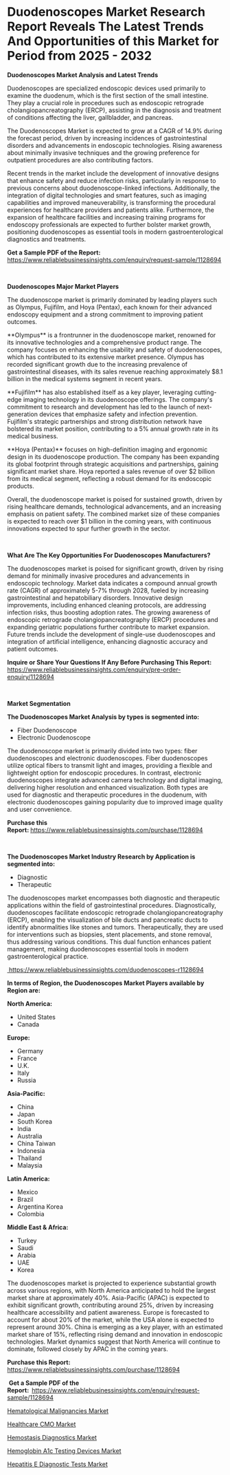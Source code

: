 <p><h1>Duodenoscopes Market Research Report Reveals The Latest Trends And Opportunities of this Market for Period from 2025 - 2032</h1></p><p><strong>Duodenoscopes Market Analysis and Latest Trends</strong></p>
<p><p>Duodenoscopes are specialized endoscopic devices used primarily to examine the duodenum, which is the first section of the small intestine. They play a crucial role in procedures such as endoscopic retrograde cholangiopancreatography (ERCP), assisting in the diagnosis and treatment of conditions affecting the liver, gallbladder, and pancreas. </p><p>The Duodenoscopes Market is expected to grow at a CAGR of 14.9% during the forecast period, driven by increasing incidences of gastrointestinal disorders and advancements in endoscopic technologies. Rising awareness about minimally invasive techniques and the growing preference for outpatient procedures are also contributing factors. </p><p>Recent trends in the market include the development of innovative designs that enhance safety and reduce infection risks, particularly in response to previous concerns about duodenoscope-linked infections. Additionally, the integration of digital technologies and smart features, such as imaging capabilities and improved maneuverability, is transforming the procedural experiences for healthcare providers and patients alike. Furthermore, the expansion of healthcare facilities and increasing training programs for endoscopy professionals are expected to further bolster market growth, positioning duodenoscopes as essential tools in modern gastroenterological diagnostics and treatments.</p></p>
<p><strong>Get a Sample PDF of the Report:&nbsp;</strong> <a href="https://www.reliablebusinessinsights.com/enquiry/request-sample/1128694?utm_campaign=63&utm_medium=2&utm_source=Github&utm_content=ia&utm_term=03032025&utm_id=duodenoscopes">https://www.reliablebusinessinsights.com/enquiry/request-sample/1128694</a></p>
<p>&nbsp;</p>
<p><strong>Duodenoscopes Major Market Players</strong></p>
<p><p>The duodenoscope market is primarily dominated by leading players such as Olympus, Fujifilm, and Hoya (Pentax), each known for their advanced endoscopy equipment and a strong commitment to improving patient outcomes.  </p><p>**Olympus** is a frontrunner in the duodenoscope market, renowned for its innovative technologies and a comprehensive product range. The company focuses on enhancing the usability and safety of duodenoscopes, which has contributed to its extensive market presence. Olympus has recorded significant growth due to the increasing prevalence of gastrointestinal diseases, with its sales revenue reaching approximately $8.1 billion in the medical systems segment in recent years.  </p><p>**Fujifilm** has also established itself as a key player, leveraging cutting-edge imaging technology in its duodenoscope offerings. The company's commitment to research and development has led to the launch of next-generation devices that emphasize safety and infection prevention. Fujifilm's strategic partnerships and strong distribution network have bolstered its market position, contributing to a 5% annual growth rate in its medical business.  </p><p>**Hoya (Pentax)** focuses on high-definition imaging and ergonomic design in its duodenoscope production. The company has been expanding its global footprint through strategic acquisitions and partnerships, gaining significant market share. Hoya reported a sales revenue of over $2 billion from its medical segment, reflecting a robust demand for its endoscopic products.  </p><p>Overall, the duodenoscope market is poised for sustained growth, driven by rising healthcare demands, technological advancements, and an increasing emphasis on patient safety. The combined market size of these companies is expected to reach over $1 billion in the coming years, with continuous innovations expected to spur further growth in the sector.</p></p>
<p>&nbsp;</p>
<p><strong>What Are The Key Opportunities For Duodenoscopes Manufacturers?</strong></p>
<p><p>The duodenoscopes market is poised for significant growth, driven by rising demand for minimally invasive procedures and advancements in endoscopic technology. Market data indicates a compound annual growth rate (CAGR) of approximately 5-7% through 2028, fueled by increasing gastrointestinal and hepatobiliary disorders. Innovative design improvements, including enhanced cleaning protocols, are addressing infection risks, thus boosting adoption rates. The growing awareness of endoscopic retrograde cholangiopancreatography (ERCP) procedures and expanding geriatric populations further contribute to market expansion. Future trends include the development of single-use duodenoscopes and integration of artificial intelligence, enhancing diagnostic accuracy and patient outcomes.</p></p>
<p><strong>Inquire or Share Your Questions If Any Before Purchasing This Report:</strong> <a href="https://www.reliablebusinessinsights.com/enquiry/pre-order-enquiry/1128694?utm_campaign=63&utm_medium=2&utm_source=Github&utm_content=ia&utm_term=03032025&utm_id=duodenoscopes">https://www.reliablebusinessinsights.com/enquiry/pre-order-enquiry/1128694</a></p>
<p>&nbsp;</p>
<p><strong>Market Segmentation</strong></p>
<p><strong>The Duodenoscopes Market Analysis by types is segmented into:</strong></p>
<p><ul><li>Fiber Duodenoscope</li><li>Electronic Duodenoscope</li></ul></p>
<p><p>The duodenoscope market is primarily divided into two types: fiber duodenoscopes and electronic duodenoscopes. Fiber duodenoscopes utilize optical fibers to transmit light and images, providing a flexible and lightweight option for endoscopic procedures. In contrast, electronic duodenoscopes integrate advanced camera technology and digital imaging, delivering higher resolution and enhanced visualization. Both types are used for diagnostic and therapeutic procedures in the duodenum, with electronic duodenoscopes gaining popularity due to improved image quality and user convenience.</p></p>
<p><strong>Purchase this Report:&nbsp;</strong><a href="https://www.reliablebusinessinsights.com/purchase/1128694?utm_campaign=63&utm_medium=2&utm_source=Github&utm_content=ia&utm_term=03032025&utm_id=duodenoscopes">https://www.reliablebusinessinsights.com/purchase/1128694</a></p>
<p>&nbsp;</p>
<p><strong>The Duodenoscopes Market Industry Research by Application is segmented into:</strong></p>
<p><ul><li>Diagnostic</li><li>Therapeutic</li></ul></p>
<p><p>The duodenoscopes market encompasses both diagnostic and therapeutic applications within the field of gastrointestinal procedures. Diagnostically, duodenoscopes facilitate endoscopic retrograde cholangiopancreatography (ERCP), enabling the visualization of bile ducts and pancreatic ducts to identify abnormalities like stones and tumors. Therapeutically, they are used for interventions such as biopsies, stent placements, and stone removal, thus addressing various conditions. This dual function enhances patient management, making duodenoscopes essential tools in modern gastroenterological practice.</p></p>
<p><a href="https://www.reliablebusinessinsights.com/duodenoscopes-r1128694?utm_campaign=63&utm_medium=2&utm_source=Github&utm_content=ia&utm_term=03032025&utm_id=duodenoscopes">&nbsp;https://www.reliablebusinessinsights.com/duodenoscopes-r1128694</a></p>
<p><strong>In terms of Region, the Duodenoscopes Market Players available by Region are:</strong></p>
<p>
    <p> <strong> North America: </strong>
        <ul>
            <li>United States</li>
            <li>Canada</li>
        </ul>
        </p> 
    <p> <strong> Europe: </strong>
        <ul>
            <li>Germany</li>
            <li>France</li>
            <li>U.K.</li>
            <li>Italy</li>
            <li>Russia</li>
        </ul>
        </p> 
    <p> <strong> Asia-Pacific: </strong>
        <ul>
            <li>China</li>
            <li>Japan</li>
            <li>South Korea</li>
            <li>India</li>
            <li>Australia</li>
            <li>China Taiwan</li>
            <li>Indonesia</li>
            <li>Thailand</li>
            <li>Malaysia</li>
        </ul>
        </p> 
    <p> <strong> Latin America: </strong>
        <ul>
            <li>Mexico</li>
            <li>Brazil</li>
            <li>Argentina Korea</li>
            <li>Colombia</li>
        </ul>
        </p> 
    <p> <strong> Middle East & Africa: </strong>
        <ul>
            <li>Turkey</li>
            <li>Saudi</li>
            <li>Arabia</li>
            <li>UAE</li>
            <li>Korea</li>
        </ul>
    </p>
    </p>
<p><p>The duodenoscopes market is projected to experience substantial growth across various regions, with North America anticipated to hold the largest market share at approximately 40%. Asia-Pacific (APAC) is expected to exhibit significant growth, contributing around 25%, driven by increasing healthcare accessibility and patient awareness. Europe is forecasted to account for about 20% of the market, while the USA alone is expected to represent around 30%. China is emerging as a key player, with an estimated market share of 15%, reflecting rising demand and innovation in endoscopic technologies. Market dynamics suggest that North America will continue to dominate, followed closely by APAC in the coming years.</p></p>
<p><strong>Purchase this Report: </strong><a href="https://www.reliablebusinessinsights.com/purchase/1128694?utm_campaign=63&utm_medium=2&utm_source=Github&utm_content=ia&utm_term=03032025&utm_id=duodenoscopes">https://www.reliablebusinessinsights.com/purchase/1128694</a></p>
<p>&nbsp;<strong>Get a Sample PDF of the Report:&nbsp;&nbsp;</strong><a href="https://www.reliablebusinessinsights.com/enquiry/request-sample/1128694?utm_campaign=63&utm_medium=2&utm_source=Github&utm_content=ia&utm_term=03032025&utm_id=duodenoscopes">https://www.reliablebusinessinsights.com/enquiry/request-sample/1128694</a></p>
<p><strong></strong></p>
<p><p><a href="https://github.com/mokeleveisel/Market-Research-Report-List-1/blob/main/hematological-malignancies-market.md?utm_campaign=63&utm_medium=2&utm_source=Github&utm_content=ia&utm_term=03032025&utm_id=duodenoscopes">Hematological Malignancies Market</a></p><p><a href="https://github.com/adelanwkadua/Market-Research-Report-List-1/blob/main/healthcare-cmo-market.md?utm_campaign=63&utm_medium=2&utm_source=Github&utm_content=ia&utm_term=03032025&utm_id=duodenoscopes">Healthcare CMO Market</a></p><p><a href="https://github.com/elroddrewspm/Market-Research-Report-List-1/blob/main/hemostasis-diagnostics-market.md?utm_campaign=63&utm_medium=2&utm_source=Github&utm_content=ia&utm_term=03032025&utm_id=duodenoscopes">Hemostasis Diagnostics Market</a></p><p><a href="https://github.com/baheraennika/Market-Research-Report-List-1/blob/main/hemoglobin-a1c-testing-devices-market.md?utm_campaign=63&utm_medium=2&utm_source=Github&utm_content=ia&utm_term=03032025&utm_id=duodenoscopes">Hemoglobin A1c Testing Devices Market</a></p><p><a href="https://github.com/mharielmesa/Market-Research-Report-List-5/blob/main/hepatitis-e-diagnostic-tests-market.md?utm_campaign=63&utm_medium=2&utm_source=Github&utm_content=ia&utm_term=03032025&utm_id=duodenoscopes">Hepatitis E Diagnostic Tests Market</a></p></p>